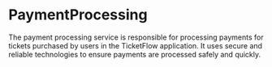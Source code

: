 # PaymentProcessing

The payment processing service is responsible for processing payments for tickets purchased by users in the TicketFlow application. It uses secure and reliable technologies to ensure payments are processed safely and quickly.
